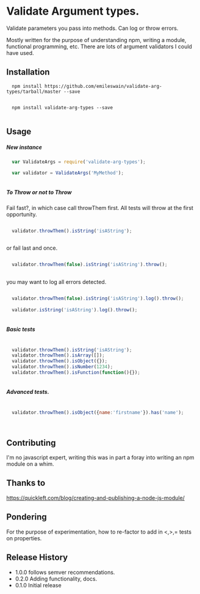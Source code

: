 Validate Argument types.
========================

Validate parameters you pass into methods. Can log or throw errors. 

Mostly written for the purpose of understanding npm, writing a module, functional programming, etc. There are lots of argument validators I could have used.


## Installation

```
  npm install https://github.com/emileswain/validate-arg-types/tarball/master --save
  
```

```
  npm install validate-arg-types --save
  
```

## Usage

##### New instance
```javascript
  var ValidateArgs = require('validate-arg-types');

  var validator = ValidateArgs('MyMethod');
  
```
  
##### To Throw or not to Throw
Fail fast?, in which case call throwThem first. All tests will throw at the first opportunity.

```javascript

  validator.throwThem().isString('isAString');
  
```

or fail last and once.

```javascript

  validator.throwThem(false).isString('isAString').throw();
  
```

you may want to log all errors detected.
```javascript

  validator.throwThem(false).isString('isAString').log().throw();
  
  validator.isString('isAString').log().throw();
  
```  
  
##### Basic tests
```javascript
  
  validator.throwThem().isString('isAString');
  validator.throwThem().isArray([]);
  validator.throwThem().isObject({});
  validator.throwThem().isNumber(1234);
  validator.throwThem().isFunction(function(){});
  
```  
  
##### Advanced tests.

```javascript
  
  validator.throwThem().isObject({name:'firstname'}).has('name');
  
  
```


## Contributing

I'm no javascript expert, writing this was in part a foray into writing an npm module on a whim.

## Thanks to 
https://quickleft.com/blog/creating-and-publishing-a-node-js-module/

## Pondering

For the purpose of experimentation, how to re-factor to add in <,>,= tests on properties.

## Release History

* 1.0.0 follows semver recommendations.
* 0.2.0 Adding functionality, docs.
* 0.1.0 Initial release
